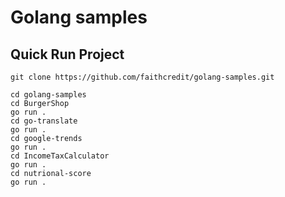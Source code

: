 # Golang samples

## Quick Run Project

```
git clone https://github.com/faithcredit/golang-samples.git

cd golang-samples
cd BurgerShop
go run .
cd go-translate
go run .
cd google-trends
go run .
cd IncomeTaxCalculator
go run .
cd nutrional-score
go run .
```
